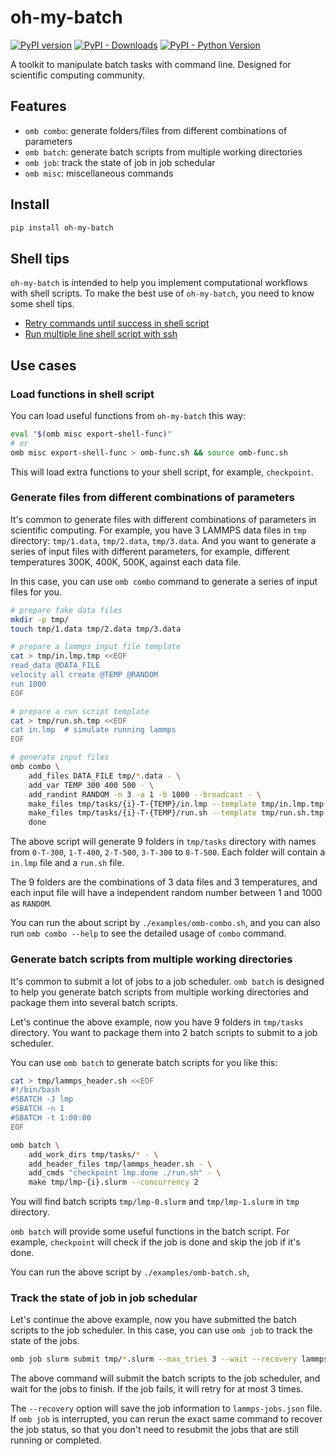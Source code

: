 # oh-my-batch

[![PyPI version](https://badge.fury.io/py/oh-my-batch.svg)](https://badge.fury.io/py/oh-my-batch)
[![PyPI - Downloads](https://img.shields.io/pypi/dm/oh-my-batch)](https://pypi.org/project/oh-my-batch/)
[![PyPI - Python Version](https://img.shields.io/pypi/pyversions/oh-my-batch)](https://pypi.org/project/oh-my-batch/)

A toolkit to manipulate batch tasks with command line. Designed for scientific computing community.

## Features
* `omb combo`: generate folders/files from different combinations of parameters
* `omb batch`: generate batch scripts from multiple working directories
* `omb job`: track the state of job in job schedular
* `omb misc`: miscellaneous commands

## Install
```bash
pip install oh-my-batch
```

## Shell tips
`oh-my-batch` is intended to help you implement computational workflows with shell scripts.
To make the best use of `oh-my-batch`, you need to know some shell tips.

* [Retry commands until success in shell script](https://stackoverflow.com/a/79191004/3099733)
* [Run multiple line shell script with ssh](https://stackoverflow.com/a/32082912/3099733)

## Use cases
### Load functions in shell script
You can load useful functions from `oh-my-batch` this way:

```bash
eval "$(omb misc export-shell-func)"
# or
omb misc export-shell-func > omb-func.sh && source omb-func.sh
```

This will load extra functions to your shell script, for example, `checkpoint`.

### Generate files from different combinations of parameters

It's common to generate files with different combinations of parameters in scientific computing.
For example, you have 3 LAMMPS data files in `tmp` directory: `tmp/1.data`, `tmp/2.data`, `tmp/3.data`.
And you want to generate a series of input files with different parameters,
for example, different temperatures 300K, 400K, 500K, against each data file.

In this case, you can use `omb combo` command to generate a series of input files for you.

```bash
# prepare fake data files
mkdir -p tmp/
touch tmp/1.data tmp/2.data tmp/3.data

# prepare a lammps input file template
cat > tmp/in.lmp.tmp <<EOF
read_data @DATA_FILE
velocity all create @TEMP @RANDOM
run 1000
EOF

# prepare a run script template
cat > tmp/run.sh.tmp <<EOF
cat in.lmp  # simulate running lammps
EOF

# generate input files
omb combo \
    add_files DATA_FILE tmp/*.data - \
    add_var TEMP 300 400 500 - \
    add_randint RANDOM -n 3 -a 1 -b 1000 --broadcast - \
    make_files tmp/tasks/{i}-T-{TEMP}/in.lmp --template tmp/in.lmp.tmp - \
    make_files tmp/tasks/{i}-T-{TEMP}/run.sh --template tmp/run.sh.tmp --mode 755 - \
    done
```

The above script will generate 9 folders in `tmp/tasks` directory
with names from `0-T-300`, `1-T-400`, `2-T-500`, `3-T-300` to `8-T-500`.
Each folder will contain a `in.lmp` file and a `run.sh` file.

The 9 folders are the combinations of 3 data files and 3 temperatures,
and each input file will have a independent random number between 1 and 1000 as `RANDOM`.

You can run the about script by `./examples/omb-combo.sh`,
and you can also run `omb combo --help` to see the detailed usage of `combo` command.

### Generate batch scripts from multiple working directories
It's common to submit a lot of jobs to a job scheduler. `omb batch` is designed to help you generate batch scripts from multiple working directories and package them into several batch scripts.

Let's continue the above example, now you have 9 folders in `tmp/tasks` directory.
You want to package them into 2 batch scripts to submit to a job scheduler.

You can use `omb batch` to generate batch scripts for you like this:

```bash
cat > tmp/lammps_header.sh <<EOF
#!/bin/bash
#SBATCH -J lmp
#SBATCH -n 1
#SBATCH -t 1:00:00
EOF

omb batch \
    add_work_dirs tmp/tasks/* - \
    add_header_files tmp/lammps_header.sh - \
    add_cmds "checkpoint lmp.done ./run.sh" - \
    make tmp/lmp-{i}.slurm --concurrency 2
```

You will find batch scripts `tmp/lmp-0.slurm` and `tmp/lmp-1.slurm` in `tmp` directory.

`omb batch` will provide some useful functions in the batch script.
For example, `checkpoint` will check if the job is done and skip the job if it's done.

You can run the above script by `./examples/omb-batch.sh`,

### Track the state of job in job schedular

Let's continue the above example, now you have submitted the batch scripts to the job scheduler.
In this case, you can use `omb job` to track the state of the jobs.

```bash
omb job slurm submit tmp/*.slurm --max_tries 3 --wait --recovery lammps-jobs.json
```

The above command will submit the batch scripts to the job scheduler,
and wait for the jobs to finish. If the job fails, it will retry for at most 3 times.

The `--recovery` option will save the job information to `lammps-jobs.json` file.
If `omb job` is interrupted, you can rerun the exact same command to recover the job status,
so that you don't need to resubmit the jobs that are still running or completed.
